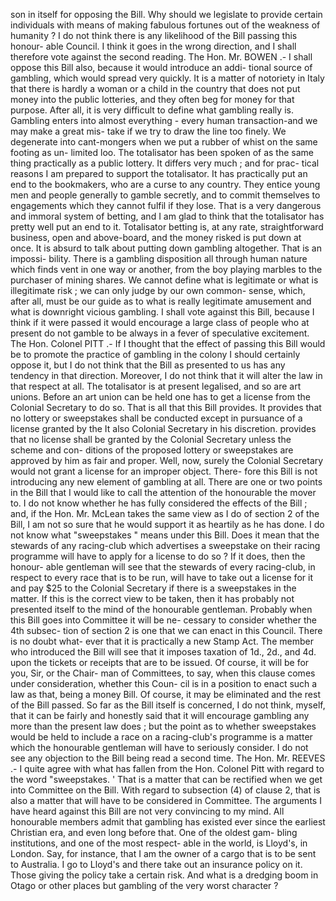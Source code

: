 son in itself for opposing the Bill. Why should we legislate to provide certain individuals with means of making fabulous fortunes out of the weakness of humanity ? I do not think there is any likelihood of the Bill passing this honour- able Council. I think it goes in the wrong direction, and I shall therefore vote against the second reading. The Hon. Mr. BOWEN .- I shall oppose this Bill also, because it would introduce an addi- tional source of gambling, which would spread very quickly. It is a matter of notoriety in Italy that there is hardly a woman or a child in the country that does not put money into the public lotteries, and they often beg for money for that purpose. After all, it is very difficult to define what gambling really is. Gambling enters into almost everything - every human transaction-and we may make a great mis- take if we try to draw the line too finely. We degenerate into cant-mongers when we put a rubber of whist on the same footing as un- limited loo. The totalisator has been spoken of as the same thing practically as a public lottery. It differs very much ; and for prac- tical reasons I am prepared to support the totalisator. It has practically put an end to the bookmakers, who are a curse to any country. They entice young men and people generally to gamble secretly, and to commit themselves to engagements which they cannot fulfil if they lose. That is a very dangerous and immoral system of betting, and I am glad to think that the totalisator has pretty well put an end to it. Totalisator betting is, at any rate, straightforward business, open and above-board, and the money risked is put down at once. It is absurd to talk about putting down gambling altogether. That is an impossi- bility. There is a gambling disposition all through human nature which finds vent in one way or another, from the boy playing marbles to the purchaser of mining shares. We cannot define what is legitimate or what is illegitimate risk ; we can only judge by our own common- sense, which, after all, must be our guide as to what is really legitimate amusement and what is downright vicious gambling. I shall vote against this Bill, because I think if it were passed it would encourage a large class of people who at present do not gamble to be always in a fever of speculative excitement. The Hon. Colonel PITT .- If I thought that the effect of passing this Bill would be to promote the practice of gambling in the colony I should certainly oppose it, but I do not think that the Bill as presented to us has any tendency in that direction. Moreover, I do not think that it will alter the law in that respect at all. The totalisator is at present legalised, and so are art unions. Before an art union can be held one has to get a license from the Colonial Secretary to do so. That is all that this Bill provides. It provides that no lottery or sweepstakes shall be conducted except in pursuance of a license granted by the It also Colonial Secretary in his discretion. provides that no license shall be granted by the Colonial Secretary unless the scheme and con- ditions of the proposed lottery or sweepstakes are approved by him as fair and proper. Well, now, surely the Colonial Secretary would not grant a license for an improper object. There- fore this Bill is not introducing any new element of gambling at all. There are one or two points in the Bill that I would like to call the attention of the honourable the mover to. I do not know whether he has fully considered the effects of the Bill ; and, if the Hon. Mr. McLean takes the same view as I do of section 2 of the Bill, I am not so sure that he would support it as heartily as he has done. I do not know what "sweepstakes " means under this Bill. Does it mean that the stewards of any racing-club which advertises a sweepstake on their racing programme will have to apply for a license to do so ? If it does, then the honour- able gentleman will see that the stewards of every racing-club, in respect to every race that is to be run, will have to take out a license for it and pay $25 to the Colonial Secretary if there is a sweepstakes in the matter. If this is the correct view to be taken, then it has probably not presented itself to the mind of the honourable gentleman. Probably when this Bill goes into Committee it will be ne- cessary to consider whether the 4th subsec- tion of section 2 is one that we can enact in this Council. There is no doubt what- ever that it is practically a new Stamp Act. The member who introduced the Bill will see that it imposes taxation of 1d., 2d., and 4d. upon the tickets or receipts that are to be issued. Of course, it will be for you, Sir, or the Chair- man of Committees, to say, when this clause comes under consideration, whether this Coun- cil is in a position to enact such a law as that, being a money Bill. Of course, it may be eliminated and the rest of the Bill passed. So far as the Bill itself is concerned, I do not think, myself, that it can be fairly and honestly said that it will encourage gambling any more than the present law does ; but the point as to whether sweepstakes would be held to include a race on a racing-club's programme is a matter which the honourable gentleman will have to seriously consider. I do not see any objection to the Bill being read a second time. The Hon. Mr. REEVES .- I quite agree with what has fallen from the Hon. Colonel Pitt with regard to the word "sweepstakes. ' That is a matter that can be rectified when we get into Committee on the Bill. With regard to subsection (4) of clause 2, that is also a matter that will have to be considered in Committee. The arguments I have heard against this Bill are not very convincing to my mind. All honourable members admit that gambling has existed ever since the earliest Christian era, and even long before that. One of the oldest gam- bling institutions, and one of the most respect- able in the world, is Lloyd's, in London. Say, for instance, that I am the owner of a cargo that is to be sent to Australia. I go to Lloyd's and there take out an insurance policy on it. Those giving the policy take a certain risk. And what is a dredging boom in Otago or other places but gambling of the very worst character ? 